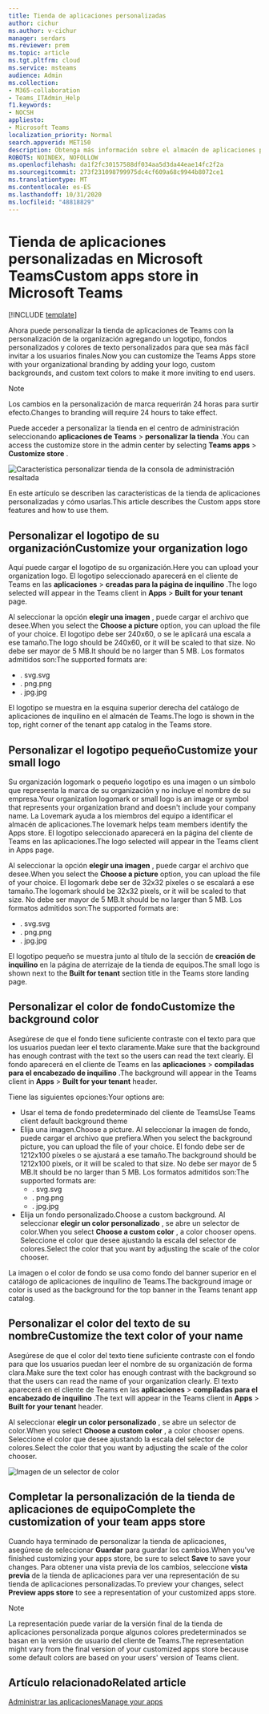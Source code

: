 ```yaml
---
title: Tienda de aplicaciones personalizadas
author: cichur
ms.author: v-cichur
manager: serdars
ms.reviewer: prem
ms.topic: article
ms.tgt.pltfrm: cloud
ms.service: msteams
audience: Admin
ms.collection:
- M365-collaboration
- Teams_ITAdmin_Help
f1.keywords:
- NOCSH
appliesto:
- Microsoft Teams
localization_priority: Normal
search.appverid: MET150
description: Obtenga más información sobre el almacén de aplicaciones personalizadas en Microsoft Teams.
ROBOTS: NOINDEX, NOFOLLOW
ms.openlocfilehash: da1f2fc30157588df034aa5d3da44eae14fc2f2a
ms.sourcegitcommit: 273f231098799975dc4cf609a68c9944b8072ce1
ms.translationtype: MT
ms.contentlocale: es-ES
ms.lasthandoff: 10/31/2020
ms.locfileid: "48818829"
---
```

# <a name="custom-apps-store-in-microsoft-teams"></a><span data-ttu-id="f6d31-103">Tienda de aplicaciones personalizadas en Microsoft Teams</span><span class="sxs-lookup"><span data-stu-id="f6d31-103">Custom apps store in Microsoft Teams</span></span>

[!INCLUDE [template](includes/preview-feature.md)]

<span data-ttu-id="f6d31-104">Ahora puede personalizar la tienda de aplicaciones de Teams con la personalización de la organización agregando un logotipo, fondos personalizados y colores de texto personalizados para que sea más fácil invitar a los usuarios finales.</span><span class="sxs-lookup"><span data-stu-id="f6d31-104">Now you can customize the Teams Apps store with your organizational branding by adding your logo, custom backgrounds, and custom text colors to make it more inviting to end users.</span></span>

> [!Note]
> <span data-ttu-id="f6d31-105">Los cambios en la personalización de marca requerirán 24 horas para surtir efecto.</span><span class="sxs-lookup"><span data-stu-id="f6d31-105">Changes to branding will require 24 hours to take effect.</span></span>

<span data-ttu-id="f6d31-106">Puede acceder a personalizar la tienda en el centro de administración seleccionando **aplicaciones de Teams**  >  **personalizar la tienda** .</span><span class="sxs-lookup"><span data-stu-id="f6d31-106">You can access the customize store in the admin center by selecting **Teams apps** > **Customize store** .</span></span>

  ![Característica personalizar tienda de la consola de administración resaltada](media/customize-app-store.png)

<span data-ttu-id="f6d31-108">En este artículo se describen las características de la tienda de aplicaciones personalizadas y cómo usarlas.</span><span class="sxs-lookup"><span data-stu-id="f6d31-108">This article describes the Custom apps store features and how to use them.</span></span>

## <a name="customize-your-organization-logo"></a><span data-ttu-id="f6d31-109">Personalizar el logotipo de su organización</span><span class="sxs-lookup"><span data-stu-id="f6d31-109">Customize your organization logo</span></span>

<!-- Bookmark used by Context Sensitive Help (CSH). Do not delete. -->
<span data-ttu-id="f6d31-110"><a name="orglogo"> </a></span><span class="sxs-lookup"><span data-stu-id="f6d31-110"><a name="orglogo"> </a></span></span>
<!-- Do not remove the bookmark link above. -->

<span data-ttu-id="f6d31-111">Aquí puede cargar el logotipo de su organización.</span><span class="sxs-lookup"><span data-stu-id="f6d31-111">Here you can upload your organization logo.</span></span> <span data-ttu-id="f6d31-112">El logotipo seleccionado aparecerá en el cliente de Teams en las **aplicaciones**  >  **creadas para la página de inquilino** .</span><span class="sxs-lookup"><span data-stu-id="f6d31-112">The logo selected will appear in the Teams client in **Apps** > **Built for your tenant** page.</span></span>

<span data-ttu-id="f6d31-113">Al seleccionar la opción **elegir una imagen** , puede cargar el archivo que desee.</span><span class="sxs-lookup"><span data-stu-id="f6d31-113">When you select the **Choose a picture** option, you can upload the file of your choice.</span></span> <span data-ttu-id="f6d31-114">El logotipo debe ser 240x60, o se le aplicará una escala a ese tamaño.</span><span class="sxs-lookup"><span data-stu-id="f6d31-114">The logo should be 240x60, or it will be scaled to that size.</span></span> <span data-ttu-id="f6d31-115">No debe ser mayor de 5 MB.</span><span class="sxs-lookup"><span data-stu-id="f6d31-115">It should be no larger than 5 MB.</span></span> <span data-ttu-id="f6d31-116">Los formatos admitidos son:</span><span class="sxs-lookup"><span data-stu-id="f6d31-116">The supported formats are:</span></span>

- <span data-ttu-id="f6d31-117">. svg</span><span class="sxs-lookup"><span data-stu-id="f6d31-117">.svg</span></span>
- <span data-ttu-id="f6d31-118">. png</span><span class="sxs-lookup"><span data-stu-id="f6d31-118">.png</span></span>
- <span data-ttu-id="f6d31-119">. jpg</span><span class="sxs-lookup"><span data-stu-id="f6d31-119">.jpg</span></span>

<span data-ttu-id="f6d31-120">El logotipo se muestra en la esquina superior derecha del catálogo de aplicaciones de inquilino en el almacén de Teams.</span><span class="sxs-lookup"><span data-stu-id="f6d31-120">The logo is shown in the top, right corner of the tenant app catalog in the Teams store.</span></span>

## <a name="customize-your-small-logo"></a><span data-ttu-id="f6d31-121">Personalizar el logotipo pequeño</span><span class="sxs-lookup"><span data-stu-id="f6d31-121">Customize your small logo</span></span>

<!-- Bookmark used by Context Sensitive Help (CSH). Do not delete. -->
<span data-ttu-id="f6d31-122"><a name="orglogomark"> </a></span><span class="sxs-lookup"><span data-stu-id="f6d31-122"><a name="orglogomark"> </a></span></span>
<!-- Do not remove the bookmark link above. -->

<span data-ttu-id="f6d31-123">Su organización logomark o pequeño logotipo es una imagen o un símbolo que representa la marca de su organización y no incluye el nombre de su empresa.</span><span class="sxs-lookup"><span data-stu-id="f6d31-123">Your organization logomark or small logo is an image or symbol that represents your organization brand and doesn't include your company name.</span></span> <span data-ttu-id="f6d31-124">La Lovemark ayuda a los miembros del equipo a identificar el almacén de aplicaciones.</span><span class="sxs-lookup"><span data-stu-id="f6d31-124">The lovemark helps team members identify the Apps store.</span></span> <span data-ttu-id="f6d31-125">El logotipo seleccionado aparecerá en la página del cliente de Teams en las aplicaciones.</span><span class="sxs-lookup"><span data-stu-id="f6d31-125">The logo selected will appear in the Teams client in Apps page.</span></span>

<span data-ttu-id="f6d31-126">Al seleccionar la opción **elegir una imagen** , puede cargar el archivo que desee.</span><span class="sxs-lookup"><span data-stu-id="f6d31-126">When you select the **Choose a picture** option, you can upload the file of your choice.</span></span> <span data-ttu-id="f6d31-127">El logomark debe ser de 32x32 píxeles o se escalará a ese tamaño.</span><span class="sxs-lookup"><span data-stu-id="f6d31-127">The logomark should be 32x32 pixels, or it will be scaled to that size.</span></span> <span data-ttu-id="f6d31-128">No debe ser mayor de 5 MB.</span><span class="sxs-lookup"><span data-stu-id="f6d31-128">It should be no larger than 5 MB.</span></span> <span data-ttu-id="f6d31-129">Los formatos admitidos son:</span><span class="sxs-lookup"><span data-stu-id="f6d31-129">The supported formats are:</span></span>

- <span data-ttu-id="f6d31-130">. svg</span><span class="sxs-lookup"><span data-stu-id="f6d31-130">.svg</span></span>
- <span data-ttu-id="f6d31-131">. png</span><span class="sxs-lookup"><span data-stu-id="f6d31-131">.png</span></span>
- <span data-ttu-id="f6d31-132">. jpg</span><span class="sxs-lookup"><span data-stu-id="f6d31-132">.jpg</span></span>

<span data-ttu-id="f6d31-133">El logotipo pequeño se muestra junto al título de la sección de **creación de inquilino** en la página de aterrizaje de la tienda de equipos.</span><span class="sxs-lookup"><span data-stu-id="f6d31-133">The small logo is shown next to the **Built for tenant** section title in the Teams store landing page.</span></span>

## <a name="customize-the-background-color"></a><span data-ttu-id="f6d31-134">Personalizar el color de fondo</span><span class="sxs-lookup"><span data-stu-id="f6d31-134">Customize the background color</span></span>

<!-- Bookmark used by Context Sensitive Help (CSH). Do not delete. -->
<span data-ttu-id="f6d31-135"><a name="custombackground"> </a></span><span class="sxs-lookup"><span data-stu-id="f6d31-135"><a name="custombackground"> </a></span></span>
<!-- Do not remove the bookmark link above. -->

<span data-ttu-id="f6d31-136">Asegúrese de que el fondo tiene suficiente contraste con el texto para que los usuarios puedan leer el texto claramente.</span><span class="sxs-lookup"><span data-stu-id="f6d31-136">Make sure that the background has enough contrast with the text so the users can read the text clearly.</span></span> <span data-ttu-id="f6d31-137">El fondo aparecerá en el cliente de Teams en las **aplicaciones**  >  **compiladas para el encabezado de inquilino** .</span><span class="sxs-lookup"><span data-stu-id="f6d31-137">The background will appear in the Teams client in **Apps** > **Built for your tenant** header.</span></span>

<span data-ttu-id="f6d31-138">Tiene las siguientes opciones:</span><span class="sxs-lookup"><span data-stu-id="f6d31-138">Your options are:</span></span>

- <span data-ttu-id="f6d31-139">Usar el tema de fondo predeterminado del cliente de Teams</span><span class="sxs-lookup"><span data-stu-id="f6d31-139">Use Teams client default background theme</span></span>
- <span data-ttu-id="f6d31-140">Elija una imagen.</span><span class="sxs-lookup"><span data-stu-id="f6d31-140">Choose a picture.</span></span> <span data-ttu-id="f6d31-141">Al seleccionar la imagen de fondo, puede cargar el archivo que prefiera.</span><span class="sxs-lookup"><span data-stu-id="f6d31-141">When you select the background picture, you can upload the file of your choice.</span></span> <span data-ttu-id="f6d31-142">El fondo debe ser de 1212x100 píxeles o se ajustará a ese tamaño.</span><span class="sxs-lookup"><span data-stu-id="f6d31-142">The background should be 1212x100 pixels, or it will be scaled to that size.</span></span> <span data-ttu-id="f6d31-143">No debe ser mayor de 5 MB.</span><span class="sxs-lookup"><span data-stu-id="f6d31-143">It should be no larger than 5 MB.</span></span> <span data-ttu-id="f6d31-144">Los formatos admitidos son:</span><span class="sxs-lookup"><span data-stu-id="f6d31-144">The supported formats are:</span></span>
  - <span data-ttu-id="f6d31-145">. svg</span><span class="sxs-lookup"><span data-stu-id="f6d31-145">.svg</span></span>
  - <span data-ttu-id="f6d31-146">. png</span><span class="sxs-lookup"><span data-stu-id="f6d31-146">.png</span></span>
  - <span data-ttu-id="f6d31-147">. jpg</span><span class="sxs-lookup"><span data-stu-id="f6d31-147">.jpg</span></span>
- <span data-ttu-id="f6d31-148">Elija un fondo personalizado.</span><span class="sxs-lookup"><span data-stu-id="f6d31-148">Choose a custom background.</span></span> <span data-ttu-id="f6d31-149">Al seleccionar **elegir un color personalizado** , se abre un selector de color.</span><span class="sxs-lookup"><span data-stu-id="f6d31-149">When you select **Choose a custom color** , a color chooser opens.</span></span> <span data-ttu-id="f6d31-150">Seleccione el color que desee ajustando la escala del selector de colores.</span><span class="sxs-lookup"><span data-stu-id="f6d31-150">Select the color that you want by adjusting the scale of the color chooser.</span></span>

<span data-ttu-id="f6d31-151">La imagen o el color de fondo se usa como fondo del banner superior en el catálogo de aplicaciones de inquilino de Teams.</span><span class="sxs-lookup"><span data-stu-id="f6d31-151">The background image or color is used as the background for the top banner in the Teams tenant app catalog.</span></span>

## <a name="customize-the-text-color-of-your-name"></a><span data-ttu-id="f6d31-152">Personalizar el color del texto de su nombre</span><span class="sxs-lookup"><span data-stu-id="f6d31-152">Customize the text color of your name</span></span>

<!-- Bookmark used by Context Sensitive Help (CSH). Do not delete. -->
<span data-ttu-id="f6d31-153"><a name="textcolor"> </a></span><span class="sxs-lookup"><span data-stu-id="f6d31-153"><a name="textcolor"> </a></span></span>
<!-- Do not remove the bookmark link above. -->

<span data-ttu-id="f6d31-154">Asegúrese de que el color del texto tiene suficiente contraste con el fondo para que los usuarios puedan leer el nombre de su organización de forma clara.</span><span class="sxs-lookup"><span data-stu-id="f6d31-154">Make sure the text color has enough contrast with the background so that the users can read the name of your organization clearly.</span></span> <span data-ttu-id="f6d31-155">El texto aparecerá en el cliente de Teams en las **aplicaciones**  >  **compiladas para el encabezado de inquilino** .</span><span class="sxs-lookup"><span data-stu-id="f6d31-155">The text will appear in the Teams client in **Apps** > **Built for your tenant** header.</span></span>

<span data-ttu-id="f6d31-156">Al seleccionar **elegir un color personalizado** , se abre un selector de color.</span><span class="sxs-lookup"><span data-stu-id="f6d31-156">When you select **Choose a custom color** , a color chooser opens.</span></span> <span data-ttu-id="f6d31-157">Seleccione el color que desee ajustando la escala del selector de colores.</span><span class="sxs-lookup"><span data-stu-id="f6d31-157">Select the color that you want by adjusting the scale of the color chooser.</span></span>

 ![Imagen de un selector de color](media/choose-a-custom-color.png)

## <a name="complete-the-customization-of-your-team-apps-store"></a><span data-ttu-id="f6d31-159">Completar la personalización de la tienda de aplicaciones de equipo</span><span class="sxs-lookup"><span data-stu-id="f6d31-159">Complete the customization of your team apps store</span></span>

<span data-ttu-id="f6d31-160">Cuando haya terminado de personalizar la tienda de aplicaciones, asegúrese de seleccionar **Guardar** para guardar los cambios.</span><span class="sxs-lookup"><span data-stu-id="f6d31-160">When you've finished customizing your apps store, be sure to select **Save** to save your changes.</span></span>
<span data-ttu-id="f6d31-161">Para obtener una vista previa de los cambios, seleccione **vista previa** de la tienda de aplicaciones para ver una representación de su tienda de aplicaciones personalizadas.</span><span class="sxs-lookup"><span data-stu-id="f6d31-161">To preview your changes, select **Preview apps store** to see a representation of your customized apps store.</span></span>

> [!Note]
> <span data-ttu-id="f6d31-162">La representación puede variar de la versión final de la tienda de aplicaciones personalizada porque algunos colores predeterminados se basan en la versión de usuario del cliente de Teams.</span><span class="sxs-lookup"><span data-stu-id="f6d31-162">The representation might vary from the final version of your customized apps store because some default colors are based on your users' version of Teams client.</span></span>

## <a name="related-article"></a><span data-ttu-id="f6d31-163">Artículo relacionado</span><span class="sxs-lookup"><span data-stu-id="f6d31-163">Related article</span></span>

[<span data-ttu-id="f6d31-164">Administrar las aplicaciones</span><span class="sxs-lookup"><span data-stu-id="f6d31-164">Manage your apps</span></span>](manage-apps.md)
